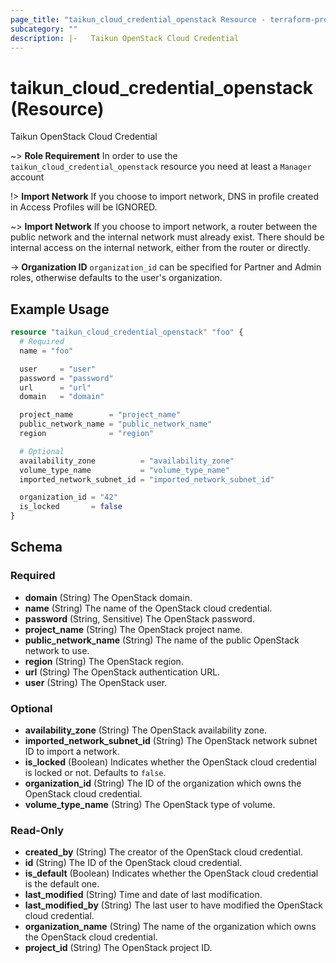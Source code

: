 ```yaml
---
page_title: "taikun_cloud_credential_openstack Resource - terraform-provider-taikun"
subcategory: ""
description: |-   Taikun OpenStack Cloud Credential
---
```


# taikun_cloud_credential_openstack (Resource)

Taikun OpenStack Cloud Credential

~> **Role Requirement** In order to use the `taikun_cloud_credential_openstack` resource you need at least a `Manager`
account

!> **Import Network** If you choose to import network, DNS in profile created in Access Profiles will be IGNORED.

~> **Import Network** If you choose to import network, a router between the public network and the internal network must
already exist. There should be internal access on the internal network, either from the router or directly.

-> **Organization ID** `organization_id` can be specified for Partner and Admin roles, otherwise defaults to the user's
organization.

## Example Usage

```terraform
resource "taikun_cloud_credential_openstack" "foo" {
  # Required
  name = "foo"

  user     = "user"
  password = "password"
  url      = "url"
  domain   = "domain"

  project_name        = "project_name"
  public_network_name = "public_network_name"
  region              = "region"

  # Optional
  availability_zone          = "availability_zone"
  volume_type_name           = "volume_type_name"
  imported_network_subnet_id = "imported_network_subnet_id"

  organization_id = "42"
  is_locked       = false
}
```

<!-- schema generated by tfplugindocs -->
## Schema

### Required

- **domain** (String) The OpenStack domain.
- **name** (String) The name of the OpenStack cloud credential.
- **password** (String, Sensitive) The OpenStack password.
- **project_name** (String) The OpenStack project name.
- **public_network_name** (String) The name of the public OpenStack network to use.
- **region** (String) The OpenStack region.
- **url** (String) The OpenStack authentication URL.
- **user** (String) The OpenStack user.

### Optional

- **availability_zone** (String) The OpenStack availability zone.
- **imported_network_subnet_id** (String) The OpenStack network subnet ID to import a network.
- **is_locked** (Boolean) Indicates whether the OpenStack cloud credential is locked or not. Defaults to `false`.
- **organization_id** (String) The ID of the organization which owns the OpenStack cloud credential.
- **volume_type_name** (String) The OpenStack type of volume.

### Read-Only

- **created_by** (String) The creator of the OpenStack cloud credential.
- **id** (String) The ID of the OpenStack cloud credential.
- **is_default** (Boolean) Indicates whether the OpenStack cloud credential is the default one.
- **last_modified** (String) Time and date of last modification.
- **last_modified_by** (String) The last user to have modified the OpenStack cloud credential.
- **organization_name** (String) The name of the organization which owns the OpenStack cloud credential.
- **project_id** (String) The OpenStack project ID.
